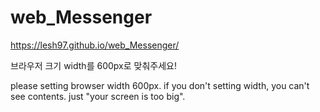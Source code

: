 # web_Messenger

https://lesh97.github.io/web_Messenger/

브라우저 크기 width를 600px로 맞춰주세요!

please setting browser width 600px. 
if you don't setting width, you can't see contents. just "your screen is too big".
